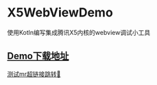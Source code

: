 # X5WebViewDemo
使用Kotln编写集成腾讯X5内核的webview调试小工具

## [Demo下载地址](https://palmap-source.oss-cn-shanghai.aliyuncs.com/bigscreen-buid-data/AllApkFile/Android%E5%A3%B3%E5%AD%90.apk)


[测试mr超链接跳转🔗](test.md)
